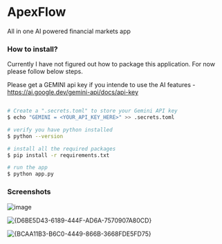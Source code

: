 # ApexFlow

All in one AI powered financial markets app

### How to install?

Currently I have not figured out how to package this application. For now please follow below steps.

Please get a GEMINI api key if you intende to use the AI features - https://ai.google.dev/gemini-api/docs/api-key

```sh

# Create a ".secrets.toml" to store your Gemini API key
$ echo "GEMINI = <YOUR_API_KEY_HERE>" >> .secrets.toml

# verify you have python installed
$ python --version

# install all the required packages
$ pip install -r requirements.txt

# run the app
$ python app.py
```

### Screenshots

![image](https://github.com/user-attachments/assets/8adcab56-6058-4802-a2b8-98444f22a0a1)

![{D6BE5D43-6189-444F-AD6A-7570907A80CD}](https://github.com/user-attachments/assets/9b07fb21-3574-4cf2-91a9-72d21542b8fc)

![{BCAA11B3-B6C0-4449-866B-3668FDE5FD75}](https://github.com/user-attachments/assets/feeb9354-0f90-4a35-ae95-2ccd3ee931c6)
